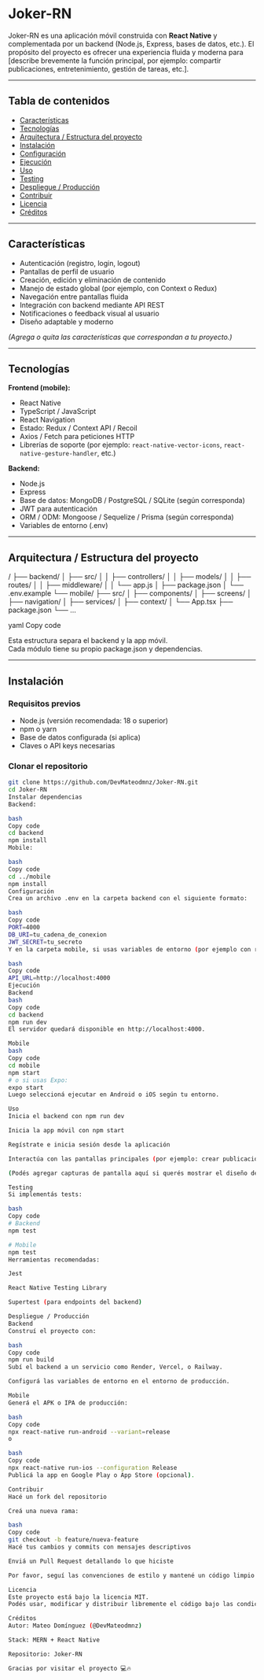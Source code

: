 # Joker-RN

Joker-RN es una aplicación móvil construida con **React Native** y complementada por un backend (Node.js, Express, bases de datos, etc.). El propósito del proyecto es ofrecer una experiencia fluida y moderna para [describe brevemente la función principal, por ejemplo: compartir publicaciones, entretenimiento, gestión de tareas, etc.].

---

## Tabla de contenidos

- [Características](#características)  
- [Tecnologías](#tecnologías)  
- [Arquitectura / Estructura del proyecto](#arquitectura--estructura-del-proyecto)  
- [Instalación](#instalación)  
- [Configuración](#configuración)  
- [Ejecución](#ejecución)  
- [Uso](#uso)  
- [Testing](#testing)  
- [Despliegue / Producción](#despliegue--producción)  
- [Contribuir](#contribuir)  
- [Licencia](#licencia)  
- [Créditos](#créditos)  

---

## Características

- Autenticación (registro, login, logout)  
- Pantallas de perfil de usuario  
- Creación, edición y eliminación de contenido  
- Manejo de estado global (por ejemplo, con Context o Redux)  
- Navegación entre pantallas fluida  
- Integración con backend mediante API REST  
- Notificaciones o feedback visual al usuario  
- Diseño adaptable y moderno  

*(Agrega o quita las características que correspondan a tu proyecto.)*

---

## Tecnologías

**Frontend (mobile):**

- React Native  
- TypeScript / JavaScript  
- React Navigation  
- Estado: Redux / Context API / Recoil  
- Axios / Fetch para peticiones HTTP  
- Librerías de soporte (por ejemplo: `react-native-vector-icons`, `react-native-gesture-handler`, etc.)

**Backend:**

- Node.js  
- Express  
- Base de datos: MongoDB / PostgreSQL / SQLite (según corresponda)  
- JWT para autenticación  
- ORM / ODM: Mongoose / Sequelize / Prisma (según corresponda)  
- Variables de entorno (.env)

---

## Arquitectura / Estructura del proyecto

/
├── backend/
│ ├── src/
│ │ ├── controllers/
│ │ ├── models/
│ │ ├── routes/
│ │ ├── middleware/
│ │ └── app.js
│ ├── package.json
│ └── .env.example
└── mobile/
├── src/
│ ├── components/
│ ├── screens/
│ ├── navigation/
│ ├── services/
│ ├── context/
│ └── App.tsx
├── package.json
└── ...

yaml
Copy code

Esta estructura separa el backend y la app móvil.  
Cada módulo tiene su propio package.json y dependencias.

---

## Instalación

### Requisitos previos

- Node.js (versión recomendada: 18 o superior)  
- npm o yarn  
- Base de datos configurada (si aplica)  
- Claves o API keys necesarias  

### Clonar el repositorio

```bash
git clone https://github.com/DevMateodmnz/Joker-RN.git
cd Joker-RN
Instalar dependencias
Backend:

bash
Copy code
cd backend
npm install
Mobile:

bash
Copy code
cd ../mobile
npm install
Configuración
Crea un archivo .env en la carpeta backend con el siguiente formato:

bash
Copy code
PORT=4000
DB_URI=tu_cadena_de_conexion
JWT_SECRET=tu_secreto
Y en la carpeta mobile, si usas variables de entorno (por ejemplo con react-native-dotenv):

bash
Copy code
API_URL=http://localhost:4000
Ejecución
Backend
bash
Copy code
cd backend
npm run dev
El servidor quedará disponible en http://localhost:4000.

Mobile
bash
Copy code
cd mobile
npm start
# o si usas Expo:
expo start
Luego seleccioná ejecutar en Android o iOS según tu entorno.

Uso
Inicia el backend con npm run dev

Inicia la app móvil con npm start

Regístrate e inicia sesión desde la aplicación

Interactúa con las pantallas principales (por ejemplo: crear publicaciones, ver perfil, etc.)

(Podés agregar capturas de pantalla aquí si querés mostrar el diseño de la app.)

Testing
Si implementás tests:

bash
Copy code
# Backend
npm test

# Mobile
npm test
Herramientas recomendadas:

Jest

React Native Testing Library

Supertest (para endpoints del backend)

Despliegue / Producción
Backend
Construí el proyecto con:

bash
Copy code
npm run build
Subí el backend a un servicio como Render, Vercel, o Railway.

Configurá las variables de entorno en el entorno de producción.

Mobile
Generá el APK o IPA de producción:

bash
Copy code
npx react-native run-android --variant=release
o

bash
Copy code
npx react-native run-ios --configuration Release
Publicá la app en Google Play o App Store (opcional).

Contribuir
Hacé un fork del repositorio

Creá una nueva rama:

bash
Copy code
git checkout -b feature/nueva-feature
Hacé tus cambios y commits con mensajes descriptivos

Enviá un Pull Request detallando lo que hiciste

Por favor, seguí las convenciones de estilo y mantené un código limpio y documentado.

Licencia
Este proyecto está bajo la licencia MIT.
Podés usar, modificar y distribuir libremente el código bajo las condiciones de dicha licencia.

Créditos
Autor: Mateo Domínguez (@DevMateodmnz)

Stack: MERN + React Native

Repositorio: Joker-RN

Gracias por visitar el proyecto 💻🔥
